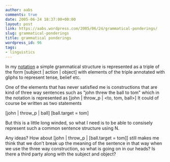 ```yaml
---
author: aabs
comments: true
date: 2005-06-24 18:37:00+00:00
layout: post
link: https://aabs.wordpress.com/2005/06/24/grammatical-ponderings/
slug: grammatical-ponderings
title: grammatical ponderings
wordpress_id: 96
tags:
- linguistics
---
```


In my [notation](http://www.everything2.com/index.pl?node_id=999808) a simple grammatical structure is represented as a triple of the form [subject | action | object] with elements of the triple annotated with gliphs to represent tense, belief etc.

One of the elements that has never satisfied me is constructions that are kind of three way sentences such as "john threw the ball to tom"
which in the notation is represented as [john | throw_p | <to, tom, ball>] It could of course be written as two statements

[john | throw_p | ball]
[ball.target = tom]

But this is a little long winded, so what I need is to be able to consisely represent such a common sentence structure using N.

Any ideas? How about [john | throw_p | [ball.target = tom]]
still makes me think that we don't break up the meaning of the sentence in that way when we use the three way construction, so what is going on in our heads? Is there a third party along with the subject and object?
